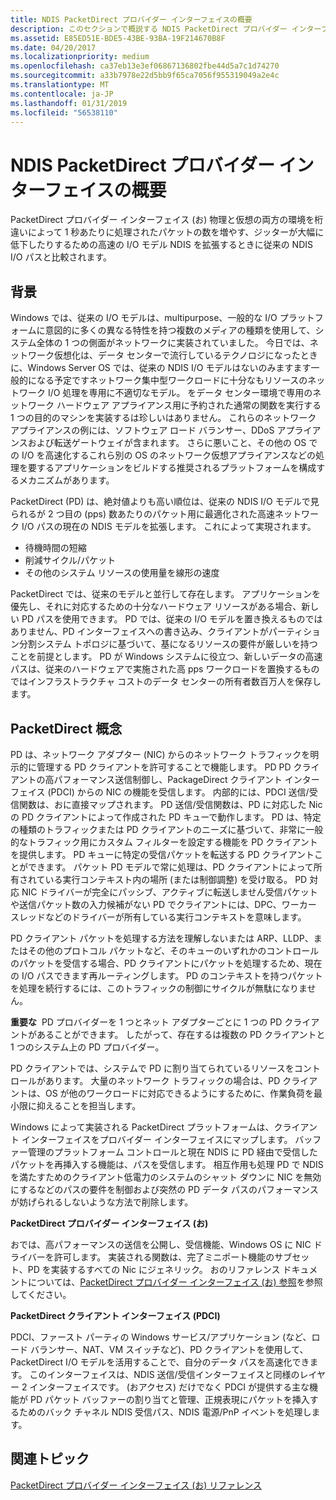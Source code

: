 ```yaml
---
title: NDIS PacketDirect プロバイダー インターフェイスの概要
description: このセクションで概説する NDIS PacketDirect プロバイダー インターフェイス (お) を提供します
ms.assetid: E85ED51E-BDE5-43BE-93BA-19F214670B8F
ms.date: 04/20/2017
ms.localizationpriority: medium
ms.openlocfilehash: ca37eb13e3ef06867136802fbe44d5a7c1d74270
ms.sourcegitcommit: a33b7978e22d5bb9f65ca7056f955319049a2e4c
ms.translationtype: MT
ms.contentlocale: ja-JP
ms.lasthandoff: 01/31/2019
ms.locfileid: "56538110"
---
```

# <a name="introduction-to-the-ndis-packetdirect-provider-interface"></a>NDIS PacketDirect プロバイダー インターフェイスの概要


PacketDirect プロバイダー インターフェイス (お) 物理と仮想の両方の環境を桁違いによって 1 秒あたりに処理されたパケットの数を増やす、ジッターが大幅に低下したりするための高速の I/O モデル NDIS を拡張するときに従来の NDIS I/O パスと比較されます。

## <a name="background"></a>背景


Windows では、従来の I/O モデルは、multipurpose、一般的な I/O プラットフォームに意図的に多くの異なる特性を持つ複数のメディアの種類を使用して、システム全体の 1 つの側面がネットワークに実装されていました。 今日では、ネットワーク仮想化は、データ センターで流行しているテクノロジになったときに、Windows Server OS では、従来の NDIS I/O モデルはないのみますます一般的になる予定ですネットワーク集中型ワークロードに十分なもリソースのネットワーク I/O 処理を専用に不適切なモデル。 をデータ センター環境で専用のネットワーク ハードウェア アプライアンス用に予約された通常の関数を実行する 1 つの目的のマシンを実装するは珍しいはありません。 これらのネットワーク アプライアンスの例には、ソフトウェア ロード バランサー、DDoS アプライアンスおよび転送ゲートウェイが含まれます。 さらに悪いこと、その他の OS での I/O を高速化するこれら別の OS のネットワーク仮想アプライアンスなどの処理を要するアプリケーションをビルドする推奨されるプラットフォームを構成するメカニズムがあります。

PacketDirect (PD) は、絶対値よりも高い順位は、従来の NDIS I/O モデルで見られるが 2 つ目の (pps) 数あたりのパケット用に最適化された高速ネットワーク I/O パスの現在の NDIS モデルを拡張します。 これによって実現されます。

-   待機時間の短縮
-   削減サイクル/パケット
-   その他のシステム リソースの使用量を線形の速度

PacketDirect では、従来のモデルと並行して存在します。 アプリケーションを優先し、それに対応するための十分なハードウェア リソースがある場合、新しい PD パスを使用できます。 PD では、従来の I/O モデルを置き換えるものではありません、PD インターフェイスへの書き込み、クライアントがパーティション分割システム トポロジに基づいて、基になるリソースの要件が厳しいを持つことを前提とします。 PD が Windows システムに役立つ、新しいデータの高速パスは、従来のハードウェアで実施された高 pps ワークロードを置換するものではインフラストラクチャ コストのデータ センターの所有者数百万人を保存します。

## <a name="packetdirect-concepts"></a>PacketDirect 概念


PD は、ネットワーク アダプター (NIC) からのネットワーク トラフィックを明示的に管理する PD クライアントを許可することで機能します。 PD PD クライアントの高パフォーマンス送信制御し、PackageDirect クライアント インターフェイス (PDCI) からの NIC の機能を受信します。 内部的には、PDCI 送信/受信関数は、おに直接マップされます。 PD 送信/受信関数は、PD に対応した Nic の PD クライアントによって作成された PD キューで動作します。 PD は、特定の種類のトラフィックまたは PD クライアントのニーズに基づいて、非常に一般的なトラフィック用にカスタム フィルターを設定する機能を PD クライアントを提供します。 PD キューに特定の受信パケットを転送する PD クライアントことができます。 パケット PD モデルで常に処理は、PD クライアントによって所有されている実行コンテキスト内の場所 (または制御調整) を受け取る。 PD 対応 NIC ドライバーが完全にパッシブ、アクティブに転送しません受信パケットや送信パケット数の入力候補がない PD でクライアントには、DPC、ワーカー スレッドなどのドライバーが所有している実行コンテキストを意味します。

PD クライアント パケットを処理する方法を理解しないまたは ARP、LLDP、またはその他のプロトコル パケットなど、そのキューのいずれかのコントロールのパケットを受信する場合、PD クライアントにパケットを処理するため、現在の I/O パスできます再ルーティングします。 PD のコンテキストを持つパケットを処理を続行するには、このトラフィックの制御にサイクルが無駄になりません。

**重要な**  PD プロバイダーを 1 つとネット アダプターごとに 1 つの PD クライアントがあることができます。 したがって、存在するは複数の PD クライアントと 1 つのシステム上の PD プロバイダー。

 

PD クライアントでは、システムで PD に割り当てられているリソースをコントロールがあります。 大量のネットワーク トラフィックの場合は、PD クライアントは、OS が他のワークロードに対応できるようにするために、作業負荷を最小限に抑えることを担当します。

Windows によって実装される PacketDirect プラットフォームは、クライアント インターフェイスをプロバイダー インターフェイスにマップします。 バッファー管理のプラットフォーム コントロールと現在 NDIS に PD 経由で受信したパケットを再挿入する機能は、パスを受信します。 相互作用も処理 PD で NDIS を満たすためのクライアント低電力のシステムのシャット ダウンに NIC を無効にするなどのパスの要件を制御および突然の PD データ パスのパフォーマンスが妨げられるしないような方法で削除します。

**PacketDirect プロバイダー インターフェイス (お)**

おでは、高パフォーマンスの送信を公開し、受信機能、Windows OS に NIC ドライバーを許可します。 実装される関数は、完了ミニポート機能のサブセット、PD を実装するすべての Nic にジェネリック。 おのリファレンス ドキュメントについては、[PacketDirect プロバイダー インターフェイス (お) 参照](https://msdn.microsoft.com/library/windows/hardware/dn931858)を参照してください。

**PacketDirect クライアント インターフェイス (PDCI)**

PDCI、ファースト パーティの Windows サービス/アプリケーション (など、ロード バランサー、NAT、VM スイッチなど)、PD クライアントを使用して、PacketDirect I/O モデルを活用することで、自分のデータ パスを高速化できます。 このインターフェイスは、NDIS 送信/受信インターフェイスと同様のレイヤー 2 インターフェイスです。 (おアクセス) だけでなく PDCI が提供する主な機能が PD パケット バッファーの割り当てと管理、正規表現にパケットを挿入するためのバック チャネル NDIS 受信パス、NDIS 電源/PnP イベントを処理します。

## <a name="related-topics"></a>関連トピック


[PacketDirect プロバイダー インターフェイス (お) リファレンス](https://msdn.microsoft.com/library/windows/hardware/dn931858)

 

 







